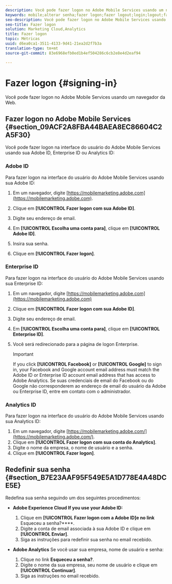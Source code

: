 ```yaml
---
description: Você pode fazer logon no Adobe Mobile Services usando um navegador da Web.
keywords: mobile;alterar senha;fazer logon;fazer logout;login;logout;fazer logon;login;mobile;change password;login;logout;login;logout;logout;login;sign in;sign in
seo-description: Você pode fazer logon no Adobe Mobile Services usando um navegador da Web.
seo-title: Fazer logon
solution: Marketing Cloud,Analytics
title: Fazer logon
topic: Métricas
uuid: d6ea0ca1-3511-4133-9d41-21ea2d2f7b3a
translation-type: tm+mt
source-git-commit: 83e6968efb0ed1b4ef504286c6cb2e8e4d2eaf94

---
```



# Fazer logon {#signing-in}

Você pode fazer logon no Adobe Mobile Services usando um navegador da Web.

## Fazer logon no Adobe Mobile Services {#section_09ACF2A8FBA44BAEA8EC86604C2A5F30}

Você pode fazer logon na interface do usuário do Adobe Mobile Services usando sua Adobe ID, Enterprise ID ou Analytics ID:

### Adobe ID

Para fazer logon na interface do usuário do Adobe Mobile Services usando sua Adobe ID:

1. Em um navegador, digite [https://mobilemarketing.adobe.com](https://mobilemarketing.adobe.com).
1. Clique em **[!UICONTROL Fazer logon com sua Adobe ID]**.
1. Digite seu endereço de email.
1. Em **[!UICONTROL Escolha uma conta para]**, clique em **[!UICONTROL Adobe ID]**.

1. Insira sua senha.
1. Clique em **[!UICONTROL Fazer logon]**.


### Enterprise ID

Para fazer logon na interface do usuário do Adobe Mobile Services usando sua Enterprise ID:

1. Em um navegador, digite [https://mobilemarketing.adobe.com](https://mobilemarketing.adobe.com)
1. Clique em **[!UICONTROL Fazer logon com sua Adobe ID]**.
1. Digite seu endereço de email.
1. Em **[!UICONTROL Escolha uma conta para]**, clique em **[!UICONTROL Enterprise ID]**.

1. Você será redirecionado para a página de logon Enterprise.

   >[!IMPORTANT]
   >
   >If you click **[!UICONTROL Facebook]** or **[!UICONTROL Google]** to sign in, your Facebook and Google account email address must match the Adobe ID or Enterprise ID account email address that has access to Adobe Analytics. Se suas credenciais de email do Facebook ou do Google não corresponderem ao endereço de email do usuário da Adobe ou Enterprise ID, entre em contato com o administrador.

### Analytics ID

Para fazer logon na interface do usuário do Adobe Mobile Services usando sua Analytics ID:

1. Em um navegador, digite [https://mobilemarketing.adobe.com/](https://mobilemarketing.adobe.com/).
1. Clique em **[!UICONTROL Fazer logon com sua conta do Analytics]**.
1. Digite o nome da empresa, o nome de usuário e a senha.
1. Clique em **[!UICONTROL Fazer logon]**.

## Redefinir sua senha {#section_B7E23AAF95F549E5A1D778E4A48DCE5E}

Redefina sua senha seguindo um dos seguintes procedimentos:

* **Adobe Experience Cloud If you use your Adobe ID:**

   1. Clique em **[!UICONTROL Fazer logon com a Adobe ID]e no link** Esqueceu a senha?****.
   1. Digite a conta de email associada à sua Adobe ID e clique em **[!UICONTROL Enviar]**.
   1. Siga as instruções para redefinir sua senha no email recebido.

* **Adobe Analytics** Se você usar sua empresa, nome de usuário e senha:

   1. Clique no link **Esqueceu a senha?**.
   1. Digite o nome da sua empresa, seu nome de usuário e clique em **[!UICONTROL Continuar]**.
   1. Siga as instruções no email recebido.
